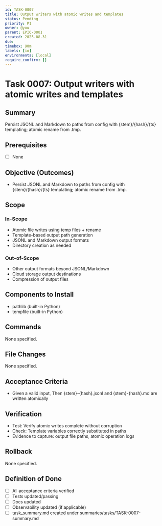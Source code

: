 ```yaml
---
id: TASK-0007
title: Output writers with atomic writes and templates
status: Pending
priority: P1
owner: @you
parent: EPIC-0001
created: 2025-08-31
due: 
timebox: 90m
labels: [io]
environments: [local]
require_confirm: []
---
```


# Task 0007: Output writers with atomic writes and templates

## Summary

Persist JSONL and Markdown to paths from config with {stem}/{hash}/{ts} templating; atomic rename from .tmp.

## Prerequisites

- [ ] None

## Objective (Outcomes)

- Persist JSONL and Markdown to paths from config with {stem}/{hash}/{ts} templating; atomic rename from .tmp.

## Scope

### In-Scope

- Atomic file writes using temp files + rename
- Template-based output path generation
- JSONL and Markdown output formats
- Directory creation as needed

### Out-of-Scope

- Other output formats beyond JSONL/Markdown
- Cloud storage output destinations
- Compression of output files

## Components to Install

- pathlib (built-in Python)
- tempfile (built-in Python)

## Commands

None specified.

## File Changes

None specified.

## Acceptance Criteria

- Given a valid input, Then {stem}-{hash}.jsonl and {stem}-{hash}.md are written atomically

## Verification

- Test: Verify atomic writes complete without corruption
- Check: Template variables correctly substituted in paths
- Evidence to capture: output file paths, atomic operation logs

## Rollback

None specified.

## Definition of Done

- [ ] All acceptance criteria verified
- [ ] Tests updated/passing
- [ ] Docs updated
- [ ] Observability updated (if applicable)
- [ ] task_summary.md created under summaries/tasks/TASK-0007-summary.md